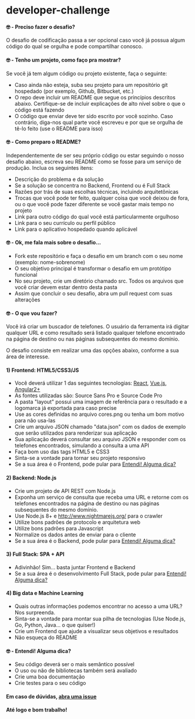 # developer-challenge

#### 🤓 - Preciso fazer o desafio?

O desafio de codificação passa a ser opcional caso você já possua algum código do qual se orgulha e pode compartilhar conosco.

#### 🤓 - Tenho um projeto, como faço pra mostrar?

Se você já tem algum código ou projeto existente, faça o seguinte:

- Caso ainda não esteja, suba seu projeto para um repositório git hospedado (por exemplo, Github, Bitbucket, etc.)
- O repo deve incluir um README que segue os princípios descritos abaixo. Certifique-se de incluir explicações de alto nível sobre o que o código está fazendo
- O código que enviar deve ter sido escrito por você sozinho. Caso contrário, diga-nos qual parte você escreveu e por que se orgulha de tê-lo feito (use o README para isso)

#### 🤓 - Como preparo o README?

Independentemente de ser seu próprio código ou estar seguindo o nosso desafio abaixo, escreva seu README como se fosse para um serviço de produção. Inclua os seguintes itens:

- Descrição do problema e da solução
- Se a solução se concentra no Backend, Frontend ou é Full Stack
- Razões por trás de suas escolhas técnicas, incluindo arquitetônicas
- Trocas que você pode ter feito, qualquer coisa que você deixou de fora, ou o que você pode fazer diferente se você gastar mais tempo no projeto
- Link para outro código do qual você está particularmente orgulhoso
- Link para o seu currículo ou perfil público
- Link para o aplicativo hospedado quando aplicável


#### 🤓 - Ok, me fala mais sobre o desafio...

- Fork este repositório e faça o desafio em um branch com o seu nome (exemplo: nome-sobrenome)
- O seu objetivo principal é transformar o desafio em um protótipo funcional
- No seu projeto, crie um diretório chamado src. Todos os arquivos que você criar devem estar dentro desta pasta
- Assim que concluir o seu desafio, abra um pull request com suas alterações

#### 🤓 - O que vou fazer?

Você irá criar um buscador de telefones. O usuário da ferramenta irá digitar qualquer URL e como resultado será listado qualquer telefone encontrado na página de destino ou nas páginas subsequentes do mesmo domínio.

O desafio consiste em realizar uma das opções abaixo, conforme a sua área de interesse.

#### 1) Frontend: HTML5/CSS3/JS

- Você deverá utilizar 1 das seguintes tecnologias: [React](https://github.com/facebook/react), [Vue.js](https://github.com/vuejs/vue), [Angular2+](https://github.com/angular/angular)
- As fontes utilizadas são: Source Sans Pro e Source Code Pro
- A pasta "layout" possui uma imagem de referência para o resultado e a logomarca já exportada para caso precise
- Use as cores definidas no arquivo cores.png ou tenha um bom motivo para não usa-las
- Crie um arquivo JSON chamado "data.json" com os dados de exemplo que serão utilizados para renderizar sua aplicação
- Sua aplicação deverá consultar seu arquivo JSON e responder com os telefones encontrados, simulando a consulta a uma API
- Faça bom uso das tags HTML5 e CSS3
- Sinta-se a vontade para tornar seu projeto responsivo
- Se a sua área é o Frontend, pode pular para [Entendi! Alguma dica?](#--entendi-alguma-dica)

#### 2) Backend: Node.js

- Crie um projeto de API REST com Node.js
- Exponha um serviço de consulta que receba uma URL e retorne com os telefones encontrados na página de destino ou nas páginas subsequentes do mesmo domínio.
- Use Node.js 8+ e http://www.nightmarejs.org/ para o crawler
- Utilize bons padrões de protocolo e arquitetura web
- Utilize bons padrões para Javascript
- Normalize os dados antes de enviar para o cliente
- Se a sua área é o Backend, pode pular para [Entendi! Alguma dica?](#--entendi-alguma-dica)

#### 3) Full Stack: SPA + API

- Adivinhão! Sim... basta juntar Frontend e Backend
- Se a sua área é o desenvolvimento Full Stack, pode pular para [Entendi! Alguma dica?](#--entendi-alguma-dica)


#### 4) Big data e Machine Learning

- Quais outras informações podemos encontrar no acesso a uma URL? Nos surpreenda.
- Sinta-se a vontade para montar sua pilha de tecnologias (Use Node.js, Go, Python, Java... o que quiser!)
- Crie um Frontend que ajude a visualizar seus objetivos e resultados
- Não esqueça do README


#### 🤓 - Entendi! Alguma dica?

- Seu código deverá ser o mais semântico possível
- O uso ou não de bibliotecas também será avaliado
- Crie uma boa documentação
- Crie testes para o seu código


#### Em caso de dúvidas, [abra uma issue](https://github.com/btscp/developer-challenge/issues)

#### Até logo e bom trabalho!
